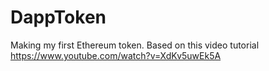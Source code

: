 # DappToken
Making my first Ethereum token.
Based on this video tutorial https://www.youtube.com/watch?v=XdKv5uwEk5A
